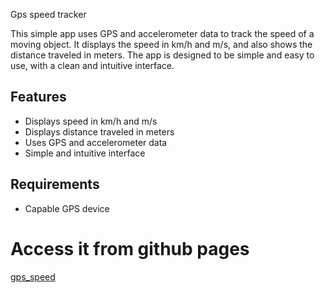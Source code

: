 Gps speed tracker

This simple app uses GPS and accelerometer data to track the speed of a moving object. It displays the speed in km/h and m/s, and also shows the distance traveled in meters. The app is designed to be simple and easy to use, with a clean and intuitive interface.

## Features
- Displays speed in km/h and m/s
- Displays distance traveled in meters
- Uses GPS and accelerometer data
- Simple and intuitive interface


## Requirements
- Capable GPS device

# Access it from github pages

[gps_speed](https://lirokwid.github.io/gps_speed/)

